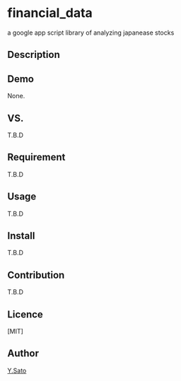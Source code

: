 financial_data
====
a google app script library of analyzing japanease stocks

## Description

## Demo
None.

## VS. 
T.B.D

## Requirement
T.B.D

## Usage
T.B.D

## Install
T.B.D
## Contribution
T.B.D

## Licence

[MIT]

## Author
[Y.Sato](https://github.com/zeroshiki56)
